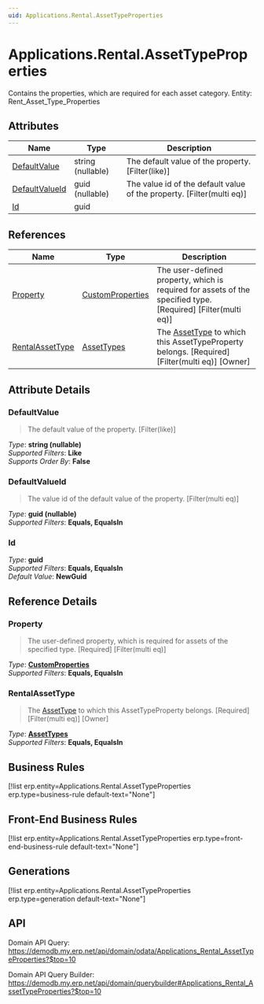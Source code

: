 ```yaml
---
uid: Applications.Rental.AssetTypeProperties
---
```

# Applications.Rental.AssetTypeProperties

Contains the properties, which are required for each asset category. Entity: Rent_Asset_Type_Properties

## Attributes

| Name | Type | Description |
| ---- | ---- | --- |
| [DefaultValue](Applications.Rental.AssetTypeProperties.md#defaultvalue) | string (nullable) | The default value of the property. [Filter(like)] 
| [DefaultValueId](Applications.Rental.AssetTypeProperties.md#defaultvalueid) | guid (nullable) | The value id of the default value of the property. [Filter(multi eq)] 
| [Id](Applications.Rental.AssetTypeProperties.md#id) | guid |  

## References

| Name | Type | Description |
| ---- | ---- | --- |
| [Property](Applications.Rental.AssetTypeProperties.md#property) | [CustomProperties](General.CustomProperties.md) | The user-defined property, which is required for assets of the specified type. [Required] [Filter(multi eq)] |
| [RentalAssetType](Applications.Rental.AssetTypeProperties.md#rentalassettype) | [AssetTypes](Applications.Rental.AssetTypes.md) | The [AssetType](Applications.Rental.AssetTypes.md) to which this AssetTypeProperty belongs. [Required] [Filter(multi eq)] [Owner] |


## Attribute Details

### DefaultValue

> The default value of the property. [Filter(like)]

_Type_: **string (nullable)**  
_Supported Filters_: **Like**  
_Supports Order By_: **False**  

### DefaultValueId

> The value id of the default value of the property. [Filter(multi eq)]

_Type_: **guid (nullable)**  
_Supported Filters_: **Equals, EqualsIn**  

### Id

_Type_: **guid**  
_Supported Filters_: **Equals, EqualsIn**  
_Default Value_: **NewGuid**  


## Reference Details

### Property

> The user-defined property, which is required for assets of the specified type. [Required] [Filter(multi eq)]

_Type_: **[CustomProperties](General.CustomProperties.md)**  
_Supported Filters_: **Equals, EqualsIn**  

### RentalAssetType

> The [AssetType](Applications.Rental.AssetTypes.md) to which this AssetTypeProperty belongs. [Required] [Filter(multi eq)] [Owner]

_Type_: **[AssetTypes](Applications.Rental.AssetTypes.md)**  
_Supported Filters_: **Equals, EqualsIn**  



## Business Rules

[!list erp.entity=Applications.Rental.AssetTypeProperties erp.type=business-rule default-text="None"]

## Front-End Business Rules

[!list erp.entity=Applications.Rental.AssetTypeProperties erp.type=front-end-business-rule default-text="None"]

## Generations

[!list erp.entity=Applications.Rental.AssetTypeProperties erp.type=generation default-text="None"]

## API

Domain API Query:
<https://demodb.my.erp.net/api/domain/odata/Applications_Rental_AssetTypeProperties?$top=10>

Domain API Query Builder:
<https://demodb.my.erp.net/api/domain/querybuilder#Applications_Rental_AssetTypeProperties?$top=10>

